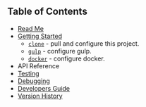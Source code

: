 ## Table of Contents

* [Read Me](/README.md)
* [Getting Started](/docs/GETTING_STARTED.md)
    * [`clone`](/docs/GETTING_STARTED.md#clone) - pull and configure this project.
    * [`gulp`](/docs/GETTING_STARTED.md#gulp) - configure gulp.
    * [`docker`](/docs/GETTING_STARTED.md#docker) - configure docker.
* API Reference
* [Testing](docs/Testing.md)
* [Debugging](/docs/Debugging.md)
* [Developers Guide](/docs/Guides.md)
* [Version History](/History.md)